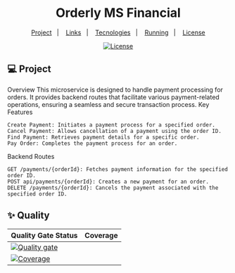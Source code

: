 <h1 align="center">Orderly MS Financial</h1>

<p align="center">
  <a href="#-project">Project</a>&nbsp;&nbsp;&nbsp;|&nbsp;&nbsp;&nbsp;
   <a href="#-project">Links</a>&nbsp;&nbsp;&nbsp;|&nbsp;&nbsp;&nbsp;
  <a href="#-technologies">Tecnologies</a>&nbsp;&nbsp;&nbsp;|&nbsp;&nbsp;&nbsp;
  <a href="#-running">Running</a>&nbsp;&nbsp;&nbsp;|&nbsp;&nbsp;&nbsp;
  <a href="#-license">License</a>
</p>

<p align="center">
  <a href="#-license">
    <img alt="License" src="https://img.shields.io/static/v1?label=license&message=MIT&color=ed2945&labelColor=000000">
  </a>
</p>

## 💻 Project

Overview
This microservice is designed to handle payment processing for orders. It provides backend routes that facilitate various payment-related operations, ensuring a seamless and secure transaction process.
Key Features

    Create Payment: Initiates a payment process for a specified order.
    Cancel Payment: Allows cancellation of a payment using the order ID.
    Find Payment: Retrieves payment details for a specific order.
    Pay Order: Completes the payment process for an order.

Backend Routes

    GET /payments/{orderId}: Fetches payment information for the specified order ID.
    POST api/payments/{orderId}: Creates a new payment for an order.
    DELETE /payments/{orderId}: Cancels the payment associated with the specified order ID.

## ✨ Quality

| Quality Gate Status                                                                                                                                                                    | Coverage |
| -------------------------------------------------------------------------------------------------------------------------------------------------------------------------------------- | -------- |
| [![Quality gate](https://sonarcloud.io/api/project_badges/quality_gate?project=tribofustack_ms-financial)](https://sonarcloud.io/summary/new_code?id=tribofustack_ms-financial)        |
| [![Coverage](https://sonarcloud.io/api/project_badges/measure?project=tribofustack_ms-financial&metric=coverage)](https://sonarcloud.io/summary/new_code?id=tribofustack_ms-financial) |
